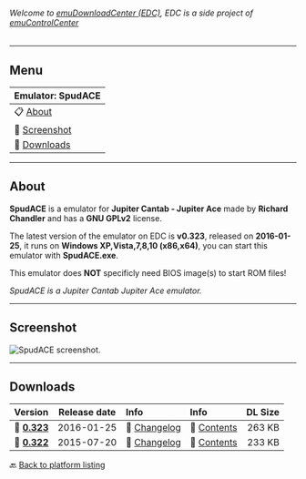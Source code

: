 ###### Welcome to [emuDownloadCenter (EDC)](https://github.com/PhoenixInteractiveNL/emuDownloadCenter/wiki/), EDC is a side project of [emuControlCenter](https://github.com/PhoenixInteractiveNL/emuControlCenter/wiki/)
***
## Menu
| **Emulator: SpudACE** |
|:---------|
| :clipboard: [About](#about) |
| :sunrise: [Screenshot](#screenshot) |
| :floppy_disk: [Downloads](#downloads) |
***
## About
**SpudACE** is a emulator for **Jupiter Cantab - Jupiter Ace** made by **Richard Chandler** and has a **GNU GPLv2** license.

The latest version of the emulator on EDC is **v0.323**, released on **2016-01-25**, it runs on **Windows XP,Vista,7,8,10 (x86,x64)**, you can start this emulator with **SpudACE.exe**.

This emulator does **NOT** specificly need BIOS image(s) to start ROM files!

_SpudACE is a Jupiter Cantab Jupiter Ace emulator._
***
## Screenshot
![](https://raw.githubusercontent.com/PhoenixInteractiveNL/emuDownloadCenter/master/hooks/spudace/screen.jpg "SpudACE screenshot.")
***
## Downloads
| Version  | Release date  | Info       | Info       | DL Size    |
|:---------|:-------------:|:-----------|:-----------|-----------:|
| :floppy_disk: [**0.323**](https://github.com/PhoenixInteractiveNL/edc-repo0003/raw/master/spudace/0.323.7z) | 2016-01-25 | :page_facing_up: [Changelog](https://github.com/PhoenixInteractiveNL/edc-repo0003/blob/master/spudace/0.323_changelog.txt) | :mag_right: [Contents](https://github.com/PhoenixInteractiveNL/edc-repo0003/blob/master/spudace/0.323_contents.txt) | 263 KB |
| :floppy_disk: [**0.322**](https://github.com/PhoenixInteractiveNL/edc-repo0003/raw/master/spudace/0.322.7z) | 2015-07-20 | :page_facing_up: [Changelog](https://github.com/PhoenixInteractiveNL/edc-repo0003/blob/master/spudace/0.322_changelog.txt) | :mag_right: [Contents](https://github.com/PhoenixInteractiveNL/edc-repo0003/blob/master/spudace/0.322_contents.txt) | 233 KB |

:back: [Back to platform listing](https://github.com/PhoenixInteractiveNL/emuDownloadCenter/wiki/EDC-Platform-List)
